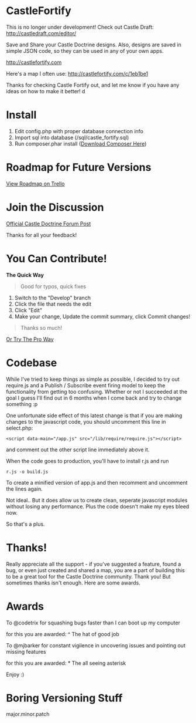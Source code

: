 CastleFortify
=============

This is no longer under development!  Check out Castle Draft: http://castledraft.com/editor/

Save and Share your Castle Doctrine designs. Also, designs are saved in simple JSON code, so they can be used in any of your own apps. 

http://castlefortify.com

Here's a map I often use:
http://castlefortify.com/c/1eb1be1

Thanks for checking Castle Fortify out, and let me know if you have any ideas on how to make it better!
d
# Install

1. Edit config.php with proper database connection info
2. Import sql into database (/sql/castle_fortify.sql)
3. Run composer.phar install ([Download Composer Here](http://getcomposer.org))

# Roadmap for Future Versions

[View Roadmap on Trello](https://trello.com/board/castle-fortify/5161a8347040e6623a009092)

# Join the Discussion

[Official Castle Doctrine Forum Post](http://thecastledoctrine.net/forums/viewtopic.php?id=33&p=1)

Thanks for all your feedback!

# You Can Contribute!

**The Quick Way**

>   Good for typos, quick fixes 

1. Switch to the "Develop" branch
2. Click the file that needs the edit
3. Click "Edit"
4. Make your change, Update the commit summary, click Commit changes!

>   Thanks so much! 

[Or Try The Pro Way](https://github.com/SethArchambault/CastleFortify/wiki/Contributing)

# Codebase

While I've tried to keep things as simple as possible, I decided to try out require.js and a Publish / Subscribe event firing model to keep the functionality from getting too confusing.  Whether or not I succeeded at the goal I guess I'll find out in 6 months when I come back and try to change something :p

One unfortunate side effect of this latest change is that if you are making changes to the javascript code, you should uncomment this line in select.php:

    <script data-main="/app.js" src="/lib/require/require.js"></script>
  
and comment out the other script line immediately above it.

When the code goes to production, you'll have to install r.js and run

    r.js -o build.js

To create a minified version of app.js and then recomment and uncomment the lines again.

Not ideal.. But it does allow us to create clean, seperate javascript modules without losing any performance. Plus the code doesn't make my eyes bleed now.

So that's a plus.

# Thanks!

Really appreciate all the support - if you've suggested a feature, found a bug, or even just created 
and shared a map, you are a part of building this to be a great tool for the Castle Doctrine community. Thank you!
But sometimes thanks isn't enough.  Here are some awards.

# Awards

To @codetrix for squashing bugs faster than I can boot up my computer

for this you are awarded: ^ The hat of good job

To @mjbarker for constant vigilence in uncovering issues and pointing out missing features  

for this you are awarded: * The all seeing asterisk

Enjoy :)

# Boring Versioning Stuff

major.minor.patch

